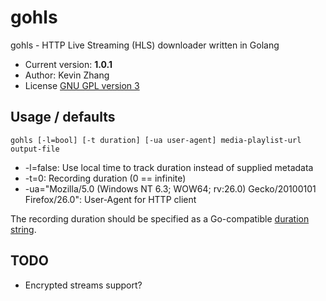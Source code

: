 # gohls

gohls - HTTP Live Streaming (HLS) downloader written in Golang


* Current version: **1.0.1**
* Author: Kevin Zhang
* License [GNU GPL version 3](http://www.gnu.org/licenses/gpl-3.0.txt)

## Usage / defaults

`gohls [-l=bool] [-t duration] [-ua user-agent] media-playlist-url output-file`

* -l=false: Use local time to track duration instead of supplied metadata
* -t=0: Recording duration (0 == infinite)
* -ua="Mozilla/5.0 (Windows NT 6.3; WOW64; rv:26.0) Gecko/20100101 Firefox/26.0": User-Agent for HTTP client

The recording duration should be specified as a Go-compatible [duration string](http://golang.org/pkg/time/#ParseDuration).

## TODO

* Encrypted streams support?

